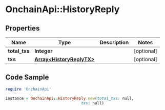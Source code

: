 # OnchainApi::HistoryReply

## Properties

Name | Type | Description | Notes
------------ | ------------- | ------------- | -------------
**total_txs** | **Integer** |  | [optional] 
**txs** | [**Array&lt;HistoryReplyTX&gt;**](HistoryReplyTX.md) |  | [optional] 

## Code Sample

```ruby
require 'OnchainApi'

instance = OnchainApi::HistoryReply.new(total_txs: null,
                                 txs: null)
```


